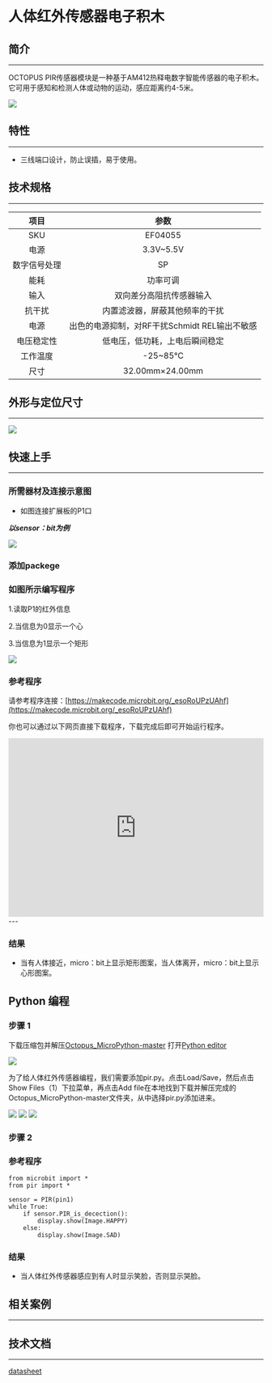 # 人体红外传感器电子积木

## 简介
---
OCTOPUS PIR传感器模块是一种基于AM412热释电数字智能传感器的电子积木。它可用于感知和检测人体或动物的运动，感应距离约4-5米。 

 ![](./images/j1VO7pH.jpg)

## 特性
---
- 三线端口设计，防止误插，易于使用。

## 技术规格
---

项目 | 参数 
:-: | :-: 
SKU|EF04055
电源|3.3V~5.5V
数字信号处理|SP
能耗|功率可调
输入|双向差分高阻抗传感器输入
抗干扰|内置滤波器，屏蔽其他频率的干扰
电源|出色的电源抑制，对RF干扰Schmidt REL输出不敏感
电压稳定性|低电压，低功耗，上电后瞬间稳定
工作温度|-25~85℃
尺寸|32.00mm×24.00mm


## 外形与定位尺寸
---

 ![](./images/Ok6fmjF.jpg)

## 快速上手
---

### 所需器材及连接示意图
- 如图连接扩展板的P1口

***以sensor：bit为例***

![](./images/5iwXCZp.png)
### 添加packege

### 如图所示编写程序

1.读取P1的红外信息

2.当信息为0显示一个心

3.当信息为1显示一个矩形

 ![](./images/aMlPqo5.png)

### 参考程序

请参考程序连接：[https://makecode.microbit.org/_esoRoUPzUAhf](https://makecode.microbit.org/_esoRoUPzUAhf)

你也可以通过以下网页直接下载程序，下载完成后即可开始运行程序。

<div style="position:relative;height:0;padding-bottom:70%;overflow:hidden;"><iframe style="position:absolute;top:0;left:0;width:100%;height:100%;" src="https://makecode.microbit.org/#pub:_esoRoUPzUAhf" frameborder="0" sandbox="allow-popups allow-forms allow-scripts allow-same-origin"></iframe></div>  
---

### 结果
- 当有人体接近，micro：bit上显示矩形图案，当人体离开，micro：bit上显示心形图案。


## Python 编程

### 步骤 1
下载压缩包并解压[Octopus_MicroPython-master](https://github.com/lionyhw/Octopus_MicroPython/archive/master.zip)
打开[Python editor](https://python.microbit.org/v/2.0)

![](./images/05001_07.png)

为了给人体红外传感器编程，我们需要添加pir.py。点击Load/Save，然后点击Show Files（1）下拉菜单，再点击Add file在本地找到下载并解压完成的Octopus_MicroPython-master文件夹，从中选择pir.py添加进来。

![](./images/05001_08.png)
![](./images/05001_09.png)
![](./images/04055_10.png)

### 步骤 2
### 参考程序
```
from microbit import *
from pir import *

sensor = PIR(pin1)
while True:
    if sensor.PIR_is_decection():
        display.show(Image.HAPPY)
    else:
        display.show(Image.SAD)
```


### 结果
- 当人体红外传感器感应到有人时显示笑脸，否则显示哭脸。


## 相关案例
---

## 技术文档
---
[datasheet](https://elecfreaks.com/estore/download/EF4055-Datasheet/https://www.elecfreaks.com/wiki/index.php?title=Octopus_PIR_sensor_Brick
)
